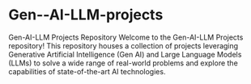 # Gen--AI-LLM-projects
 Gen-AI-LLM Projects Repository Welcome to the Gen-AI-LLM Projects repository! This repository houses a collection of projects leveraging Generative Artificial Intelligence (Gen AI) and Large Language Models (LLMs) to solve a wide range of real-world problems and explore the capabilities of state-of-the-art AI technologies.
